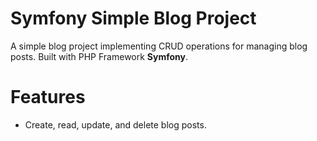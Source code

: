 
# Symfony Simple Blog Project
A simple blog project implementing CRUD operations for managing blog posts. Built with PHP Framework **Symfony**.

# Features
- Create, read, update, and delete blog posts.